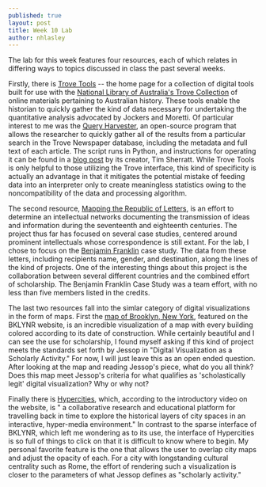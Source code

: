 ```yaml
---
published: true
layout: post
title: Week 10 Lab
author: nhlasley
---
```


The lab for this week features four resources, each of which relates in differing ways to topics discussed in class the past several weeks.

Firstly, there is [Trove Tools](http://wraggelabs.com/emporium/trove-tools/) -- the home page for a collection of digital tools built for use with the [National Library of Australia's Trove Collection](http://trove.nla.gov.au/?q=) of online materials pertaining to Australian history.  These tools enable the historian to quickly gather the kind of data necessary for undertaking the quantitative analysis advocated by Jockers and Moretti.  Of particular interest to me was the [Query Harvester](http://wraggelabs.com/emporium/trove-tools/harvester/), an open-source program that allows the researcher to quickly gather all of the results from a particular search in the Trove Newspaper database, including the metadata and full text of each article.  The script runs in Python, and instructions for operating it can be found in a [blog post](http://discontents.com.au/mining-the-treasures-of-trove-part-1/) by its creator, Tim Sherratt.  While Trove Tools is only helpful to those utilizing the Trove interface, this kind of specificity is actually an advantage in that it mitigates the potential mistake of feeding data into an interpreter only to create meaningless statistics owing to the noncompatibility of the data and processing algorithm. 

The second resource, [Mapping the Republic of Letters](http://republicofletters.stanford.edu/index.html), is an effort to determine an intellectual networks documenting the transmission of ideas and information during the seventeenth and eighteenth centuries.  The project thus far has focused on several case studies, centered around prominent intellectuals whose correspondence is still extant.  For the lab, I chose to focus on the [Benjamin Franklin](http://republicofletters.stanford.edu/casestudies/franklin.html) case study.  The data from these letters, including recipients name, gender, and  destination,  along the lines of the kind of projects.  One of the interesting things about this project is the collaboration between several different countries and the combined effort of scholarship.  The Benjamin Franklin Case Study was a team effort, with no less than five members listed in the credits.

The last two resources fall into the simlar category of digital visualizations in the form of maps.  First the [map of Brooklyn, New York](http://bklynr.com/block-by-block-brooklyns-past-and-present/), featured on the BKLYNR website, is an incredible visualization of a map with every building colored according to its date of construction.  While certainly beautiful and I can see the use for scholarship, I found myself asking if this kind of project meets the standards set forth by Jessop in "Digital Visualization as a Scholarly Activity."  For now, I will just leave this as an open ended question.  After looking at the map and reading Jessop's piece, what do you all think?  Does this map meet Jessop's criteria for what qualifies as 'scholastically legit' digital visualization? Why or why not?

Finally there is [Hypercities](http://hypercities.com/), which, according to the introductory video on the website, is " a collaborative research and educational platform for travelling back in time to explore the historical layers of city spaces in an interactive, hyper-media environment."  In contrast to the sparse interface of BKLYNR, which left me wondering as to its use, the interface of Hypercities is so full of things to click on that it is difficult to know where to begin.  My personal favorite feature is the one that allows the user to overlap city maps and adjust the opacity of each.  For a city with longstanding cultural centrality such as Rome, the effort of rendering such a visualization is closer to the parameters of what Jessop defines as "scholarly activity."
